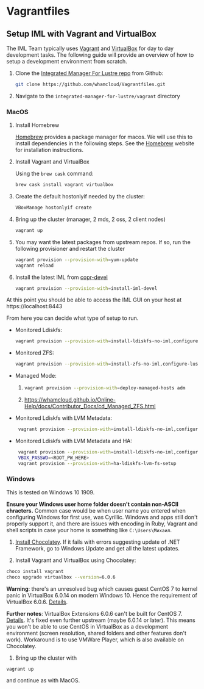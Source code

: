 # Vagrantfiles

## Setup IML with Vagrant and VirtualBox

The IML Team typically uses [Vagrant](https://www.vagrantup.com) and [VirtualBox](https://www.virtualbox.org/wiki/Downloads) for day to day development tasks. The following guide will provide an overview of how to setup a development environment from scratch.

1. Clone the [Integrated Manager For Lustre repo](https://github.com/whamcloud/integrated-manager-for-lustre) from Github:

   ```sh
   git clone https://github.com/whamcloud/Vagrantfiles.git
   ```

1. Navigate to the `integrated-manager-for-lustre/vagrant` directory

### MacOS

1. Install Homebrew

   [Homebrew](https://brew.sh/) provides a package manager for macos. We will use this to install dependencies in the following steps. See the [Homebrew](https://brew.sh) website for installation instructions.

1. Install Vagrant and VirtualBox

   Using the `brew cask` command:

   ```sh
   brew cask install vagrant virtualbox
   ```

1. Create the default hostonlyif needed by the cluster:

   ```sh
   VBoxManage hostonlyif create
   ```

1. Bring up the cluster (manager, 2 mds, 2 oss, 2 client nodes)

   ```sh
   vagrant up
   ```

1. You may want the latest packages from upstream repos. If so, run the following provisioner and restart the cluster

   ```sh
   vagrant provision --provision-with=yum-update
   vagrant reload
   ```

1. Install the latest IML from [copr-devel](https://copr.fedorainfracloud.org/coprs/managerforlustre/manager-for-lustre-devel/)

   ```sh
   vagrant provision --provision-with=install-iml-devel
   ```

At this point you should be able to access the IML GUI on your host at https://localhost:8443

From here you can decide what type of setup to run.

- Monitored Ldiskfs:

  ```sh
  vagrant provision --provision-with=install-ldiskfs-no-iml,configure-lustre-network,create-ldiskfs-fs,create-ldiskfs-fs2,mount-ldiskfs-fs,mount-ldiskfs-fs2
  ```

- Monitored ZFS:

  ```sh
  vagrant provision --provision-with=install-zfs-no-iml,configure-lustre-network,create-pools,zfs-params,create-zfs-fs
  ```

- Managed Mode:

  1. ```sh
     vagrant provision --provision-with=deploy-managed-hosts adm
     ```

  1. <https://whamcloud.github.io/Online-Help/docs/Contributor_Docs/cd_Managed_ZFS.html>

- Monitored Ldiskfs with LVM Metadata:

  ```sh
   vagrant provision --provision-with=install-ldiskfs-no-iml,configure-lustre-network,create-ldiskfs-lvm-fs,mount-ldiskfs-lvm-fs
  ```

- Monitored Ldiskfs with LVM Metadata and HA:

  ```sh
   vagrant provision --provision-with=install-ldiskfs-no-iml,configure-lustre-network,create-ldiskfs-lvm-fs,ha-ldiskfs-lvm-fs-prep
   VBOX_PASSWD=<ROOT_PW_HERE>
   vagrant provision --provision-with=ha-ldiskfs-lvm-fs-setup
  ```

### Windows

This is tested on Windows 10 1909.

**Ensure your Windows user home folder doesn't contain non-ASCII chracters.** Common case would be when user name you entered when configuring Windows for first use, was Cyrillic. Windows and apps still don't properly support it, and there are issues with encoding in Ruby, Vagrant and shell scripts in case your home is something like `C:\Users\Михаил`.

1. [Install Chocolatey](https://chocolatey.org/install#individual).
   If it fails with errors suggesting update of .NET Framework, go to Windows Update and get all the latest updates.

1. Install Vagrant and VirtualBox using Chocolatey:

```sh
choco install vagrant
choco upgrade virtualbox --version=6.0.6
```

**Warning**: there's an unresolved bug which causes guest CentOS 7 to kernel panic in VirtualBox 6.0.14 on modern Windows 10. Hence the requirement of VirtualBox 6.0.6.
[Details](https://forums.virtualbox.org/viewtopic.php?f=3&t=94358&sid=121c40fa78668a52835a3ce56b63f389&start=15#p457443).

**Further notes**: VirtualBox Extensions 6.0.6 can't be built for CentOS 7. [Details](https://forums.virtualbox.org/viewtopic.php?f=3&t=94777). It's fixed even further upstream (maybe 6.0.14 or later). This means you won't be able to use CentOS in VirtualBox as a development environment (screen resolution, shared folders and other features don't work). Workaround is to use VMWare Player, which is also available on Chocolatey.

1. Bring up the cluster with

```sh
vagrant up
```

and continue as with MacOS.
